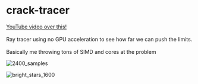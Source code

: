 # crack-tracer
[YouTube video over this!](https://youtu.be/ulmjqD6Y4do)\
\
Ray tracer using no GPU acceleration to see how far we can push the limits.\
\
Basically me throwing tons of SIMD and cores at the problem

![2400_samples](https://github.com/user-attachments/assets/bd71bab7-e520-455d-b5fd-5971e31e7c43)

![bright_stars_1600](https://github.com/user-attachments/assets/5fe74016-5f4b-4b0a-a72f-6bd36b222cf0)

